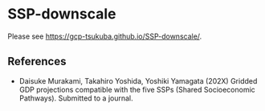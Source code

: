 # SSP-downscale

Please see https://gcp-tsukuba.github.io/SSP-downscale/.

## References
- Daisuke Murakami, Takahiro Yoshida, Yoshiki Yamagata (202X) Gridded GDP projections compatible with the five SSPs (Shared Socioeconomic Pathways). Submitted to a journal. 


